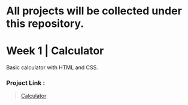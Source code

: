 <h1> All projects will be collected under this repository.</h1>

# Week 1 | Calculator
Basic calculator with HTML and CSS.
### Project Link :
> <a href="https://kmlisler.github.io/React.js-Bootcamp/Week%201%20-%20Calculator%20(%20HTML%20&%20CSS%20&%20JS%20)/"> Calculator </a>

